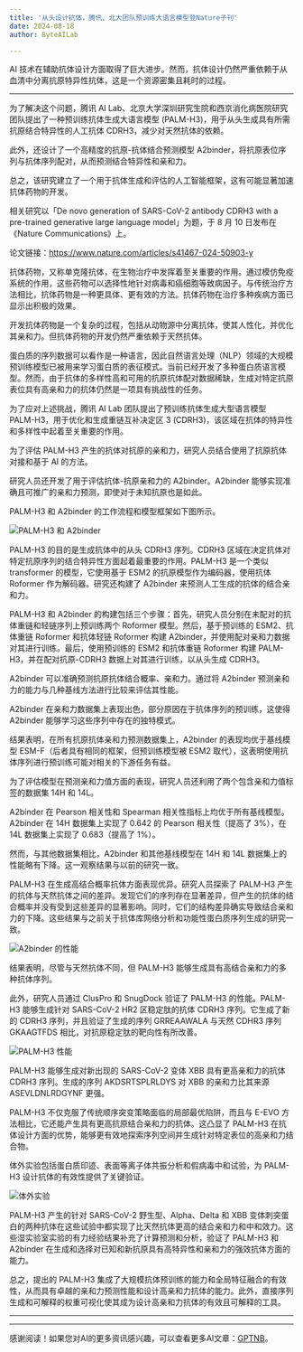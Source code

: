 ```yaml
---
title: '从头设计抗体，腾讯、北大团队预训练大语言模型登Nature子刊'
date: 2024-08-18
author: ByteAILab

---
```


AI 技术在辅助抗体设计方面取得了巨大进步。然而，抗体设计仍然严重依赖于从血清中分离抗原特异性抗体，这是一个资源密集且耗时的过程。

---


为了解决这个问题，腾讯 AI Lab、北京大学深圳研究生院和西京消化病医院研究团队提出了一种预训练抗体生成大语言模型 (PALM-H3)，用于从头生成具有所需抗原结合特异性的人工抗体 CDRH3，减少对天然抗体的依赖。

此外，还设计了一个高精度的抗原-抗体结合预测模型 A2binder，将抗原表位序列与抗体序列配对，从而预测结合特异性和亲和力。

总之，该研究建立了一个用于抗体生成和评估的人工智能框架，这有可能显著加速抗体药物的开发。

相关研究以「De novo generation of SARS-CoV-2 antibody CDRH3 with a pre-trained generative large language model」为题，于 8 月 10 日发布在《Nature Communications》上。

论文链接：https://www.nature.com/articles/s41467-024-50903-y

抗体药物，又称单克隆抗体，在生物治疗中发挥着至关重要的作用。通过模仿免疫系统的作用，这些药物可以选择性地针对病毒和癌细胞等致病因子。与传统治疗方法相比，抗体药物是一种更具体、更有效的方法。抗体药物在治疗多种疾病方面已显示出积极的效果。

开发抗体药物是一个复杂的过程，包括从动物源中分离抗体，使其人性化，并优化其亲和力。但抗体药物的开发仍然严重依赖于天然抗体。

蛋白质的序列数据可以看作是一种语言，因此自然语言处理（NLP）领域的大规模预训练模型已被用来学习蛋白质的表征模式。当前已经开发了多种蛋白质语言模型。然而，由于抗体的多样性高和可用的抗原抗体配对数据稀缺，生成对特定抗原表位具有高亲和力的抗体仍然是一项具有挑战性的任务。

为了应对上述挑战，腾讯 AI Lab 团队提出了预训练抗体生成大型语言模型 PALM-H3，用于优化和生成重链互补决定区 3 (CDRH3)，该区域在抗体的特异性和多样性中起着至关重要的作用。

为了评估 PALM-H3 产生的抗体对抗原的亲和力，研究人员结合使用了抗原抗体对接和基于 AI 的方法。

研究人员还开发了用于评估抗体-抗原亲和力的 A2binder。A2binder 能够实现准确且可推广的亲和力预测，即使对于未知抗原也是如此。

PALM-H3 和 A2binder 的工作流程和模型框架如下图所示。

![PALM-H3 和 A2binder](https://mmbiz.qpic.cn/mmbiz_png/XLCp9HBkwLmAYOh7Aia5Qd9nu4LvxPon9l2kj93sIPT5KgPUhel80eh92RIkNvicVFrO8pbOzzejqDWibibvU41A/640?wx_fmt=png&from=appmsg)

PALM-H3 的目的是生成抗体中的从头 CDRH3 序列。CDRH3 区域在决定抗体对特定抗原序列的结合特异性方面起着最重要的作用。PALM-H3 是一个类似 transformer 的模型，它使用基于 ESM2 的抗原模型作为编码器，使用抗体 Roformer 作为解码器。研究还构建了 A2binder 来预测人工生成的抗体的结合亲和力。

PALM-H3 和 A2binder 的构建包括三个步骤：首先，研究人员分别在未配对的抗体重链和轻链序列上预训练两个 Roformer 模型。然后，基于预训练的 ESM2、抗体重链 Roformer 和抗体轻链 Roformer 构建 A2binder，并使用配对亲和力数据对其进行训练。最后，使用预训练的 ESM2 和抗体重链 Roformer 构建 PALM-H3，并在配对抗原-CDRH3 数据上对其进行训练，以从头生成 CDRH3。

A2binder 可以准确预测抗原抗体结合概率、亲和力。通过将 A2binder 预测亲和力的能力与几种基线方法进行比较来评估其性能。

A2binder 在亲和力数据集上表现出色，部分原因在于抗体序列的预训练，这使得 A2binder 能够学习这些序列中存在的独特模式。

结果表明，在所有抗原抗体亲和力预测数据集上，A2binder 的表现均优于基线模型 ESM-F（后者具有相同的框架，但预训练模型被 ESM2 取代），这表明使用抗体序列进行预训练可能对相关的下游任务有益。

为了评估模型在预测亲和力值方面的表现，研究人员还利用了两个包含亲和力值标签的数据集 14H 和 14L。

A2binder 在 Pearson 相关性和 Spearman 相关性指标上均优于所有基线模型。A2binder 在 14H 数据集上实现了 0.642 的 Pearson 相关性（提高了 3%），在 14L 数据集上实现了 0.683（提高了 1%）。

然而，与其他数据集相比，A2binder 和其他基线模型在 14H 和 14L 数据集上的性能略有下降。这一观察结果与以前的研究一致。

PALM-H3 在生成高结合概率抗体方面表现优异。研究人员探索了 PALM-H3 产生的抗体与天然抗体之间的差异。发现它们的序列存在显著差异，但产生的抗体的结合概率并没有受到这些差异的显著影响。同时，它们的结构差异确实导致结合亲和力的下降。这些结果与之前关于抗体库网络分析和功能性蛋白质序列生成的研究一致。

![A2binder 的性能](https://mmbiz.qpic.cn/mmbiz_png/XLCp9HBkwLmAYOh7Aia5Qd9nu4LvxPon90XaDsosWCaMtE1VbyRjqibicu7KwgZXPlxnGZYPww6hHhTnRl8CtbAyQ/640?wx_fmt=png&from=appmsg)

结果表明，尽管与天然抗体不同，但 PALM-H3 能够生成具有高结合亲和力的多种抗体序列。

此外，研究人员通过 ClusPro 和 SnugDock 验证了 PALM-H3 的性能。PALM-H3 能够生成针对 SARS-CoV-2 HR2 区稳定肽的抗体 CDRH3 序列。它生成了新的 CDRH3 序列，并且验证了生成的序列 GRREAAWALA 与天然 CDHR3 序列 GKAAGTFDS 相比，对抗原稳定肽的靶向性有所改善。

![PALM-H3 性能](https://mmbiz.qpic.cn/mmbiz_png/XLCp9HBkwLmAYOh7Aia5Qd9nu4LvxPon9aDbGqCLmTQibU1MvyGXVtArEBc2ScRCNArq7b7PO7jMDiac4urK9018A/640?wx_fmt=png&from=appmsg)

PALM-H3 能够生成对新出现的 SARS-CoV-2 变体 XBB 具有更高亲和力的抗体 CDRH3 序列。生成的序列 AKDSRTSPLRLDYS 对 XBB 的亲和力比其来源 ASEVLDNLRDGYNF 更强。

PALM-H3 不仅克服了传统顺序突变策略面临的局部最优陷阱，而且与 E-EVO 方法相比，它还能产生具有更高抗原结合亲和力的抗体。这凸显了 PALM-H3 在抗体设计方面的优势，能够更有效地探索序列空间并生成针对特定表位的高亲和力结合物。

体外实验包括蛋白质印迹、表面等离子体共振分析和假病毒中和试验，为 PALM-H3 设计抗体的有效性提供了关键验证。

![体外实验](https://mmbiz.qpic.cn/mmbiz_png/XLCp9HBkwLmAYOh7Aia5Qd9nu4LvxPon9lkQqKvfVficy4HfVWxbz486ibOfEJfmiaMhU6BkrMiciasDicqsiaSxAGCugA/640?wx_fmt=png&from=appmsg)

PALM-H3 产生的针对 SARS-CoV-2 野生型、Alpha、Delta 和 XBB 变体刺突蛋白的两种抗体在这些试验中都实现了比天然抗体更高的结合亲和力和中和效力。这些湿实验室实验的有力经验结果补充了计算预测和分析，验证了 PALM-H3 和 A2binder 在生成和选择对已知和新抗原具有高特异性和亲和力的强效抗体方面的能力。

总之，提出的 PALM-H3 集成了大规模抗体预训练的能力和全局特征融合的有效性，从而具有卓越的亲和力预测性能和设计高亲和力抗体的能力。此外，直接序列生成和可解释的权重可视化使其成为设计高亲和力抗体的有效且可解释的工具。

---
---
感谢阅读！如果您对AI的更多资讯感兴趣，可以查看更多AI文章：[GPTNB](https://gptnb.com)。